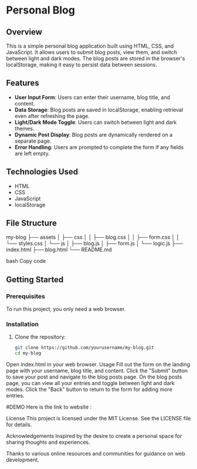 # Personal Blog

## Overview

This is a simple personal blog application built using HTML, CSS, and JavaScript. It allows users to submit blog posts, view them, and switch between light and dark modes. The blog posts are stored in the browser's localStorage, making it easy to persist data between sessions.

## Features

- **User Input Form**: Users can enter their username, blog title, and content.
- **Data Storage**: Blog posts are saved in localStorage, enabling retrieval even after refreshing the page.
- **Light/Dark Mode Toggle**: Users can switch between light and dark themes.
- **Dynamic Post Display**: Blog posts are dynamically rendered on a separate page.
- **Error Handling**: Users are prompted to complete the form if any fields are left empty.

## Technologies Used

- HTML
- CSS
- JavaScript
- localStorage

## File Structure

my-blog ├── assets │ ├── css │ │ ├── blog.css │ │ ├── form.css │ │ └── styles.css │ └── js │ ├── blog.js │ ├── form.js │ └── logic.js ├── index.html ├── blog.html └── README.md

bash
Copy code

## Getting Started

### Prerequisites

To run this project, you only need a web browser.

### Installation

1. Clone the repository:
   ```bash
   git clone https://github.com/yourusername/my-blog.git
   cd my-blog
Open index.html in your web browser.
Usage
Fill out the form on the landing page with your username, blog title, and content.
Click the "Submit" button to save your post and navigate to the blog posts page.
On the blog posts page, you can view all your entries and toggle between light and dark modes.
Click the "Back" button to return to the form for adding more entries.

#DEMO
Here is the link to website : [
](https://youfiles.herokuapp.com/videodictionary/?m=Video_Player_Drive&state=%7B%22ids%22:%5B%221akVp1xXv13IPrb2vIyRkk2cw4nyG7BIe%22%5D,%22action%22:%22open%22,%22resourceKeys%22:%7B%7D%7D)


License
This project is licensed under the MIT License. See the LICENSE file for details.

Acknowledgements
Inspired by the desire to create a personal space for sharing thoughts and experiences.

Thanks to various online resources and communities for guidance on web development.


